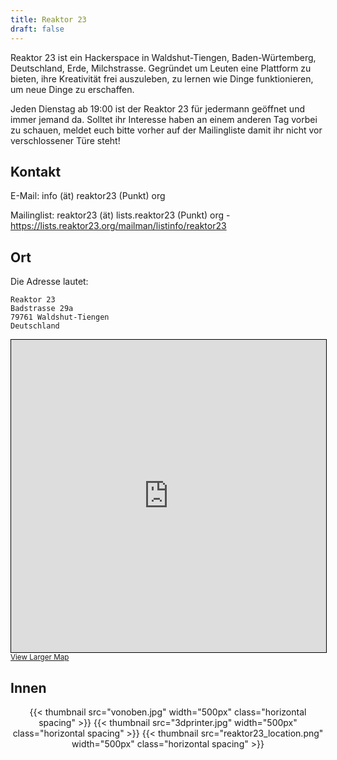 ```yaml
---
title: Reaktor 23
draft: false
---
```


Reaktor 23 ist ein Hackerspace in Waldshut-Tiengen, Baden-Würtemberg,
Deutschland, Erde, Milchstrasse. Gegründet um Leuten eine Plattform zu bieten,
ihre Kreativität frei auszuleben, zu lernen wie Dinge funktionieren, um neue
Dinge zu erschaffen.

Jeden Dienstag ab 19:00 ist der Reaktor 23 für jedermann geöffnet und immer
jemand da. Solltet ihr Interesse haben an einem anderen Tag vorbei zu schauen,
meldet euch bitte vorher auf der Mailingliste damit ihr nicht vor
verschlossener Türe steht!

## Kontakt

E-Mail: info (ät) reaktor23 (Punkt) org

Mailinglist: reaktor23 (ät) lists.reaktor23 (Punkt) org - https://lists.reaktor23.org/mailman/listinfo/reaktor23

## Ort

Die Adresse lautet:

```
Reaktor 23
Badstrasse 29a
79761 Waldshut-Tiengen
Deutschland
```

<iframe width="100%" height="500" frameborder="0" scrolling="no" marginheight="0" marginwidth="0" src="https://www.openstreetmap.org/export/embed.html?bbox=8.201551437377931%2C47.60436907348248%2C8.324289321899416%2C47.654230094973265&amp;layer=mapnik&amp;marker=47.629305530234%2C8.262920379638672" style="border: 1px solid black"></iframe><br/><small><a href="https://www.openstreetmap.org/?mlat=47.6293&amp;mlon=8.2629#map=14/47.6293/8.2629&amp;layers=N">View Larger Map</a></small>

## Innen

<p style="text-align: center;">
{{< thumbnail src="vonoben.jpg" width="500px" class="horizontal spacing" >}}
{{< thumbnail src="3dprinter.jpg" width="500px" class="horizontal spacing" >}}
{{< thumbnail src="reaktor23_location.png" width="500px" class="horizontal spacing" >}}
</p>
